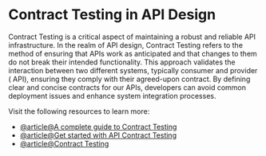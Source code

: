# Contract Testing in API Design

Contract Testing is a critical aspect of maintaining a robust and reliable API infrastructure. In the realm of API design, Contract Testing refers to the method of ensuring that APIs work as anticipated and that changes to them do not break their intended functionality. This approach validates the interaction between two different systems, typically consumer and provider ( API), ensuring they comply with their agreed-upon contract. By defining clear and concise contracts for our APIs, developers can avoid common deployment issues and enhance system integration processes.

Visit the following resources to learn more:

- [@article@A complete guide to Contract Testing](https://testsigma.com/blog/api-contract-testing/)
- [@article@Get started with API Contract Testing](https://saucelabs.com/resources/blog/getting-started-with-api-contract-testing)
- [@article@Contract Testing](https://www.postman.com/templates/42247877-8529-429d-acba-4de20c3b5b3b/Contract-testing/)